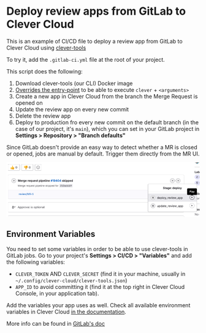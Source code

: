 
# Deploy review apps from GitLab to Clever Cloud

This is an example of CI/CD file to deploy a review app from GitLab to Clever Cloud using [clever-tools](https://www.clever-cloud.com/doc/getting-started/cli/)

To try it, add the `.gitlab-ci.yml` file at the root of your project.

This script does the following:

1. Download clever-tools (our CLI) Docker image
2. [Overrides the entry-point](https://docs.gitlab.com/ee/ci/docker/using_docker_images.html#override-the-entrypoint-of-an-image) to be able to execute `clever` + `<arguments>`
3. Create a new app in Clever Cloud from the branch the Merge Request is opened on
4. Update the review app on every new commit
5. Delete the review app
6. Deploy to production fro every new commit on the default branch (in the case of our project, it's `main`), which you can set in your GitLab project in **Settings > Repository > "Branch defaults"**

Since GitLab doesn't provide an easy way to detect whether a MR is closed or opened, jobs are manual by default. Trigger them directly from the MR UI.

![Manual jobs from Merge Requests UI](/assets/gitlab-manual-jobs.png)

## Environment Variables

You need to set some variables in order to be able to use clever-tools in GitLab jobs. Go to your project's **Settings > CI/CD > "Variables"** and add the following variables:

- `CLEVER_TOKEN` AND `CLEVER_SECRET` (find it in your machine, usually in `~/.config/clever-cloud/clever-tools.json`)
- `APP_ID` to avoid committing it (find it at the top right in Clever Cloud Console, in your application tab).

Add the variables your app uses as well. Check all available environment variables in Clever Cloud [in the documentation](https://developers.clever-cloud.com/doc/reference/reference-environment-variables/).

More info can be found in [GitLab's doc](https://docs.gitlab.com/ee/topics/build_your_application.html)
